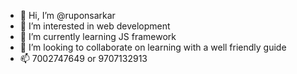 - 👋 Hi, I’m @ruponsarkar
- 👀 I’m interested in web development
- 🌱 I’m currently learning JS framework
- 💞️ I’m looking to collaborate on learning with a well friendly guide 
- 📫 7002747649 or 9707132913

<!---
ruponsarkar/ruponsarkar is a ✨ special ✨ repository because its `README.md` (this file) appears on your GitHub profile.
You can click the Preview link to take a look at your changes.
--->
